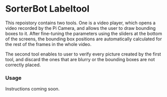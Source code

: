 # SorterBot Labeltool

This repoistory contains two tools. One is a video player, which opens a video recorded by the Pi Camera, and allows the user to draw bounding boxes to it. After fine-tuning the parameters using the sliders at the bottom of the screens, the bounding box positions are automatically calculated for the rest of the frames in the whole video.

The second tool enables to user to verify every picture created by the first tool, and discard the ones that are blurry or the bounding boxes are not correctly placed.

### Usage
Instructions coming soon.